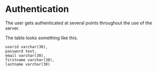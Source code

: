 # Authentication

The user gets authenticated at several points throughout the use of the server. 

The table looks something like this. 

	userid varchar(30),
	password text,
	email varchar(30),
	firstname varchar(30),
	lastname varchar(30)


